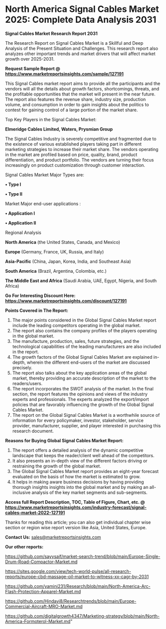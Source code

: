 # North America Signal Cables Market 2025: Complete Data Analysis 2031

<strong>Signal Cables Market Research Report 2031</strong>

The Research Report on Signal Cables Market is a Skillful and Deep Analysis of the Present Situation and Challenges. This research report also analyzes other important trends and market drivers that will affect market growth over 2025-2031.

<strong>Request Sample Report @ <a href=https://www.marketreportsinsights.com/sample/127191>https://www.marketreportsinsights.com/sample/127191</a></strong>

This Signal Cables market report aims to provide all the participants and the vendors will all the details about growth factors, shortcomings, threats, and the profitable opportunities that the market will present in the near future. The report also features the revenue share, industry size, production volume, and consumption in order to gain insights about the politics to contest for gaining control of a large portion of the market share.

Top Key Players in the Signal Cables Market:

<strong>Elmeridge Cables Limited, Waters, Prysmian Group</strong>

The Signal Cables Industry is severely competitive and fragmented due to the existence of various established players taking part in different marketing strategies to increase their market share. The vendors operating in the market are profiled based on price, quality, brand, product differentiation, and product portfolio. The vendors are turning their focus increasingly on product customization through customer interaction.

Signal Cables Market Major Types are:

<strong>• Type I

• Type II</strong>

Market Major end-user applications :

<strong>• Application I

• Application II</strong>

Regional Analysis

</u><strong><b>North America</b></strong> (the United States, Canada, and Mexico)

<strong><b>Europe </b></strong>(Germany, France, UK, Russia, and Italy)

<strong><b>Asia-Pacific</b></strong> (China, Japan, Korea, India, and Southeast Asia)

<strong><b>South America</b></strong> (Brazil, Argentina, Colombia, etc.)

<strong><b>The Middle East and Africa</b></strong> (Saudi Arabia, UAE, Egypt, Nigeria, and South Africa)

<strong>Go For Interesting Discount Here: <a href=https://www.marketreportsinsights.com/discount/127191>https://www.marketreportsinsights.com/discount/127191</a></strong>

<strong>Points Covered in The Report:</strong>
<ol>
  <li>The major points considered in the Global Signal Cables Market report include the leading competitors operating in the global market.</li>
  <li>The report also contains the company profiles of the players operating in the global market.</li>
  <li>The manufacture, production, sales, future strategies, and the technological capabilities of the leading manufacturers are also included in the report.</li>
  <li>The growth factors of the Global Signal Cables Market are explained in-depth, wherein the different end-users of the market are discussed precisely.</li>
  <li>The report also talks about the key application areas of the global market, thereby providing an accurate description of the market to the readers/users.</li>
  <li>The report incorporates the SWOT analysis of the market. In the final section, the report features the opinions and views of the industry experts and professionals. The experts analyzed the export/import policies that are favorably influencing the growth of the Global Signal Cables Market.</li>
  <li>The report on the Global Signal Cables Market is a worthwhile source of information for every policymaker, investor, stakeholder, service provider, manufacturer, supplier, and player interested in purchasing this research document.</li>
</ol>
<strong>Reasons for Buying Global Signal Cables Market Report:</strong>

<ol>
  <li>The report offers a detailed analysis of the dynamic competitive landscape that keeps the reader/client well ahead of the competitors.</li>
  <li>It also presents an in-depth view of the different factors driving or restraining the growth of the global market.</li>
  <li>The Global Signal Cables Market report provides an eight-year forecast evaluated on the basis of how the market is estimated to grow.</li>
  <li>It helps in making aware business decisions by having providing thorough insights insights into the global market and by making an all-inclusive analysis of the key market segments and sub-segments.</li>
</ol>
<strong>Access full Report Description, TOC, Table of Figure, Chart, etc. @ <a href=https://www.marketreportsinsights.com/industry-forecast/signal-cables-market-2022-127191>https://www.marketreportsinsights.com/industry-forecast/signal-cables-market-2022-127191</a></strong>


Thanks for reading this article; you can also get individual chapter wise section or region wise report version like Asia, United States, Europe.

<strong>Contact Us:</strong>
sales@marketreportsinsights.com

<strong>Our other reports:</strong>

<a href=https://github.com/sayysaif/market-search-trend/blob/main/Europe-Single-Drum-Road-Compactor-Market.md>https://github.com/sayysaif/market-search-trend/blob/main/Europe-Single-Drum-Road-Compactor-Market.md</a>

<a href=https://sites.google.com/view/tech-world-pulse/all-research-reports/europe-cbd-massage-oil-market-to-witness-xx-cagr-by-2031>https://sites.google.com/view/tech-world-pulse/all-research-reports/europe-cbd-massage-oil-market-to-witness-xx-cagr-by-2031</a>

<a href=https://github.com/yamini231/Research/blob/main/North-America-Arc-Flash-Protection-Apparel-Market.md>https://github.com/yamini231/Research/blob/main/North-America-Arc-Flash-Protection-Apparel-Market.md</a>

<a href=https://github.com/Hindavi8/Researchtrends/blob/main/Europe-Commercial-Aircraft-MRO-Market.md>https://github.com/Hindavi8/Researchtrends/blob/main/Europe-Commercial-Aircraft-MRO-Market.md</a>

<a href=https://github.com/digitalgrowth4347/Marketing-strategy/blob/main/North-America-Formoterol-Market.md>https://github.com/digitalgrowth4347/Marketing-strategy/blob/main/North-America-Formoterol-Market.md</a>"
